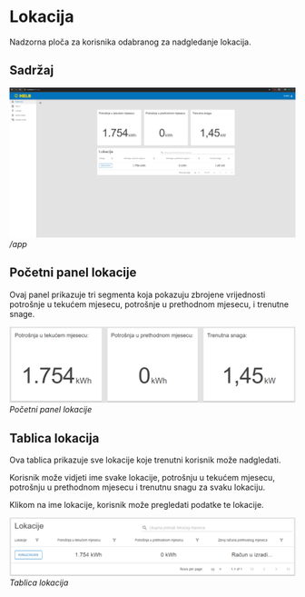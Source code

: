 # Lokacija

Nadzorna ploča za korisnika odabranog za nadgledanje lokacija.

## Sadržaj

![Početna stranica lokacija predstavnika](../../assets/location-home-page.png)
_/app_

## Početni panel lokacije

Ovaj panel prikazuje tri segmenta koja pokazuju zbrojene vrijednosti potrošnje u
tekućem mjesecu, potrošnje u prethodnom mjesecu, i trenutne snage.

![Početni panel lokacija predstavnika](../../assets/location-home-panel.png)
_Početni panel lokacije_

## Tablica lokacija

Ova tablica prikazuje sve lokacije koje trenutni korisnik može nadgledati.

Korisnik može vidjeti ime svake lokacije, potrošnju u tekućem mjesecu, potrošnju
u prethodnom mjesecu i trenutnu snagu za svaku lokaciju.

Klikom na ime lokacije, korisnik može pregledati podatke te lokacije.

![Tablica lokacija](../../assets/locations-table.png) _Tablica lokacija_
